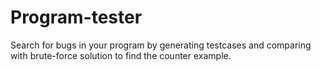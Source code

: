 # Program-tester
Search for bugs in your program by generating testcases and comparing with brute-force solution to find the counter example.
